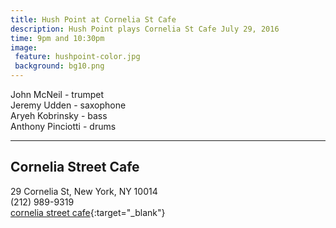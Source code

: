 ```yaml
---
title: Hush Point at Cornelia St Cafe
description: Hush Point plays Cornelia St Cafe July 29, 2016
time: 9pm and 10:30pm
image: 
 feature: hushpoint-color.jpg
 background: bg10.png
---
```

John McNeil - trumpet  
Jeremy Udden - saxophone  
Aryeh Kobrinsky - bass  
Anthony Pinciotti - drums

***

## Cornelia Street Cafe  
29 Cornelia St, New York, NY 10014  
(212) 989-9319  
[cornelia street cafe](http://corneliastreetcafe.com/downstairs/performances.asp){:target="_blank"}